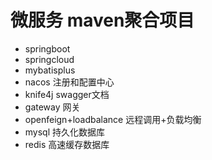 # 微服务 maven聚合项目

  * springboot 
  * springcloud
  * mybatisplus
  * nacos 注册和配置中心
  * knife4j swagger文档
  * gateway 网关
  * openfeign+loadbalance 远程调用+负载均衡
  * mysql 持久化数据库
  * redis 高速缓存数据库
  
